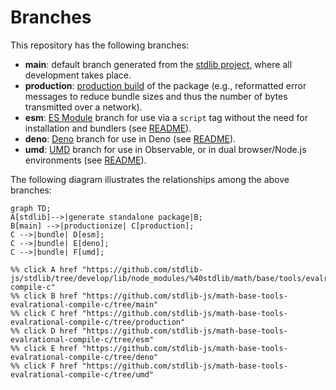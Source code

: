<!--

@license Apache-2.0

Copyright (c) 2022 The Stdlib Authors.

Licensed under the Apache License, Version 2.0 (the "License");
you may not use this file except in compliance with the License.
You may obtain a copy of the License at

    http://www.apache.org/licenses/LICENSE-2.0

Unless required by applicable law or agreed to in writing, software
distributed under the License is distributed on an "AS IS" BASIS,
WITHOUT WARRANTIES OR CONDITIONS OF ANY KIND, either express or implied.
See the License for the specific language governing permissions and
limitations under the License.

-->

# Branches

This repository has the following branches:

-   **main**: default branch generated from the [stdlib project][stdlib-url], where all development takes place.
-   **production**: [production build][production-url] of the package (e.g., reformatted error messages to reduce bundle sizes and thus the number of bytes transmitted over a network).
-   **esm**: [ES Module][esm-url] branch for use via a `script` tag without the need for installation and bundlers (see [README][esm-readme]).
-   **deno**: [Deno][deno-url] branch for use in Deno (see [README][deno-readme]).
-   **umd**: [UMD][umd-url] branch for use in Observable, or in dual browser/Node.js environments (see [README][umd-readme]).

The following diagram illustrates the relationships among the above branches:

```mermaid
graph TD;
A[stdlib]-->|generate standalone package|B;
B[main] -->|productionize| C[production];
C -->|bundle| D[esm];
C -->|bundle| E[deno];
C -->|bundle| F[umd];

%% click A href "https://github.com/stdlib-js/stdlib/tree/develop/lib/node_modules/%40stdlib/math/base/tools/evalrational-compile-c"
%% click B href "https://github.com/stdlib-js/math-base-tools-evalrational-compile-c/tree/main"
%% click C href "https://github.com/stdlib-js/math-base-tools-evalrational-compile-c/tree/production"
%% click D href "https://github.com/stdlib-js/math-base-tools-evalrational-compile-c/tree/esm"
%% click E href "https://github.com/stdlib-js/math-base-tools-evalrational-compile-c/tree/deno"
%% click F href "https://github.com/stdlib-js/math-base-tools-evalrational-compile-c/tree/umd"
```

[stdlib-url]: https://github.com/stdlib-js/stdlib/tree/develop/lib/node_modules/%40stdlib/math/base/tools/evalrational-compile-c
[production-url]: https://github.com/stdlib-js/math-base-tools-evalrational-compile-c/tree/production
[deno-url]: https://github.com/stdlib-js/math-base-tools-evalrational-compile-c/tree/deno
[deno-readme]: https://github.com/stdlib-js/math-base-tools-evalrational-compile-c/blob/deno/README.md
[umd-url]: https://github.com/stdlib-js/math-base-tools-evalrational-compile-c/tree/umd
[umd-readme]: https://github.com/stdlib-js/math-base-tools-evalrational-compile-c/blob/umd/README.md
[esm-url]: https://github.com/stdlib-js/math-base-tools-evalrational-compile-c/tree/esm
[esm-readme]: https://github.com/stdlib-js/math-base-tools-evalrational-compile-c/blob/esm/README.md